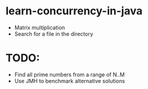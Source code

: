 # learn-concurrency-in-java

* Matrix multiplication
* Search for a file in the directory



# TODO:
* Find all prime numbers from a range of N..M
* Use JMH to benchmark alternative solutions
